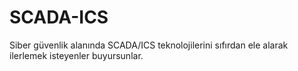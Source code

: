 # SCADA-ICS
Siber güvenlik alanında SCADA/ICS teknolojilerini sıfırdan ele alarak ilerlemek isteyenler buyursunlar.
